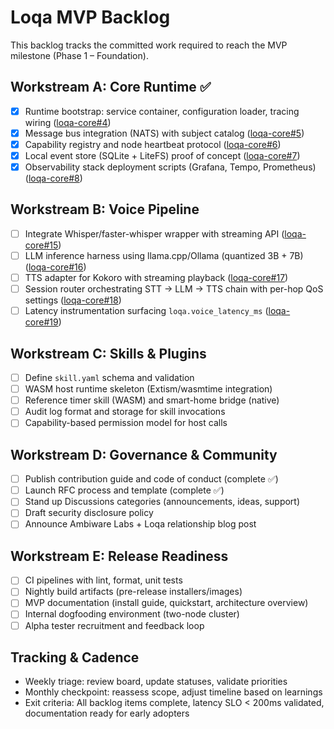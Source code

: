 # Loqa MVP Backlog

This backlog tracks the committed work required to reach the MVP milestone (Phase 1 – Foundation).

## Workstream A: Core Runtime ✅
- [x] Runtime bootstrap: service container, configuration loader, tracing wiring ([loqa-core#4](https://github.com/ambiware-labs/loqa-core/issues/4))
- [x] Message bus integration (NATS) with subject catalog ([loqa-core#5](https://github.com/ambiware-labs/loqa-core/issues/5))
- [x] Capability registry and node heartbeat protocol ([loqa-core#6](https://github.com/ambiware-labs/loqa-core/issues/6))
- [x] Local event store (SQLite + LiteFS) proof of concept ([loqa-core#7](https://github.com/ambiware-labs/loqa-core/issues/7))
- [x] Observability stack deployment scripts (Grafana, Tempo, Prometheus) ([loqa-core#8](https://github.com/ambiware-labs/loqa-core/issues/8))

## Workstream B: Voice Pipeline
- [ ] Integrate Whisper/faster-whisper wrapper with streaming API ([loqa-core#15](https://github.com/ambiware-labs/loqa-core/issues/15))
- [ ] LLM inference harness using llama.cpp/Ollama (quantized 3B + 7B) ([loqa-core#16](https://github.com/ambiware-labs/loqa-core/issues/16))
- [ ] TTS adapter for Kokoro with streaming playback ([loqa-core#17](https://github.com/ambiware-labs/loqa-core/issues/17))
- [ ] Session router orchestrating STT → LLM → TTS chain with per-hop QoS settings ([loqa-core#18](https://github.com/ambiware-labs/loqa-core/issues/18))
- [ ] Latency instrumentation surfacing `loqa.voice_latency_ms` ([loqa-core#19](https://github.com/ambiware-labs/loqa-core/issues/19))

## Workstream C: Skills & Plugins
- [ ] Define `skill.yaml` schema and validation
- [ ] WASM host runtime skeleton (Extism/wasmtime integration)
- [ ] Reference timer skill (WASM) and smart-home bridge (native)
- [ ] Audit log format and storage for skill invocations
- [ ] Capability-based permission model for host calls

## Workstream D: Governance & Community
- [ ] Publish contribution guide and code of conduct (complete ✅)
- [ ] Launch RFC process and template (complete ✅)
- [ ] Stand up Discussions categories (announcements, ideas, support)
- [ ] Draft security disclosure policy
- [ ] Announce Ambiware Labs + Loqa relationship blog post

## Workstream E: Release Readiness
- [ ] CI pipelines with lint, format, unit tests
- [ ] Nightly build artifacts (pre-release installers/images)
- [ ] MVP documentation (install guide, quickstart, architecture overview)
- [ ] Internal dogfooding environment (two-node cluster)
- [ ] Alpha tester recruitment and feedback loop

## Tracking & Cadence
- Weekly triage: review board, update statuses, validate priorities
- Monthly checkpoint: reassess scope, adjust timeline based on learnings
- Exit criteria: All backlog items complete, latency SLO < 200ms validated, documentation ready for early adopters
